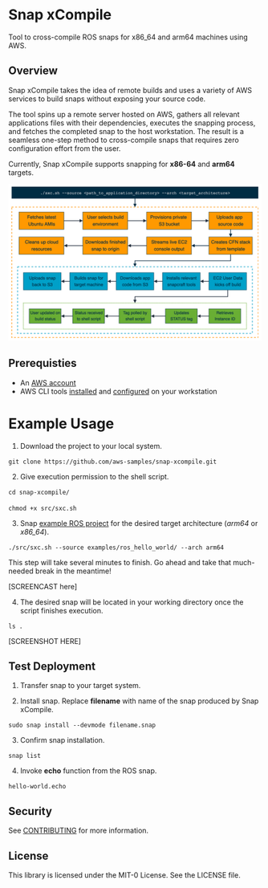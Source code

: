 # Snap xCompile
Tool to cross-compile ROS snaps for x86_64 and arm64 machines using AWS.

## Overview
Snap xCompile takes the idea of remote builds and uses a variety of AWS services to build snaps without exposing your source code.

The tool spins up a remote server hosted on AWS, gathers all relevant applications files with their dependencies, executes the snapping process, and fetches the completed snap to the host workstation. The result is a seamless one-step method to cross-compile snaps that requires zero configuration effort from the user.

Currently, Snap xCompile supports snapping for **x86-64** and **arm64** targets.

![Pipeline for Snap xCompile](images/workflow.png)


## Prerequisties
* An [AWS account](https://aws.amazon.com/premiumsupport/knowledge-center/create-and-activate-aws-account/)
* AWS CLI tools [installed](https://docs.aws.amazon.com/cli/latest/userguide/install-cliv2.html) and [configured](https://docs.aws.amazon.com/cli/latest/userguide/cli-configure-quickstart.html) on your workstation


# Example Usage

1. Download the project to your local system.

```
git clone https://github.com/aws-samples/snap-xcompile.git
```

2. Give execution permission to the shell script.

```
cd snap-xcompile/

chmod +x src/sxc.sh
```

3. Snap [example ROS project](examples/ros_hello_world) for the desired target architecture (*arm64* or *x86_64*).

```
./src/sxc.sh --source examples/ros_hello_world/ --arch arm64
```

This step will take several minutes to finish. Go ahead and take that much-needed break in the meantime!

[SCREENCAST here]

4. The desired snap will be located in your working directory once the script finishes execution.
```
ls .
```
[SCREENSHOT HERE]


## Test Deployment

1. Transfer snap to your target system.

2. Install snap. Replace **filename** with name of the snap produced by Snap xCompile.
```
sudo snap install --devmode filename.snap
```
  
3. Confirm snap installation.
```
snap list
```
  
4. Invoke **echo** function from the ROS snap.
```
hello-world.echo
```


## Security

See [CONTRIBUTING](CONTRIBUTING.md#security-issue-notifications) for more information.


## License

This library is licensed under the MIT-0 License. See the LICENSE file.
